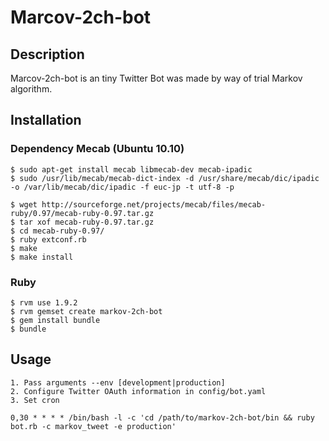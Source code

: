 Marcov-2ch-bot
=====================================

Description
-----------

Marcov-2ch-bot is an tiny Twitter Bot was made by way of trial Markov algorithm.

Installation
------------

### Dependency Mecab (Ubuntu 10.10)

    $ sudo apt-get install mecab libmecab-dev mecab-ipadic
    $ sudo /usr/lib/mecab/mecab-dict-index -d /usr/share/mecab/dic/ipadic -o /var/lib/mecab/dic/ipadic -f euc-jp -t utf-8 -p

    $ wget http://sourceforge.net/projects/mecab/files/mecab-ruby/0.97/mecab-ruby-0.97.tar.gz
    $ tar xof mecab-ruby-0.97.tar.gz 
    $ cd mecab-ruby-0.97/
    $ ruby extconf.rb 
    $ make
    $ make install

### Ruby

    $ rvm use 1.9.2
    $ rvm gemset create markov-2ch-bot
    $ gem install bundle
    $ bundle

Usage
------------

    1. Pass arguments --env [development|production]
    2. Configure Twitter OAuth information in config/bot.yaml
    3. Set cron 

    0,30 * * * * /bin/bash -l -c 'cd /path/to/markov-2ch-bot/bin && ruby bot.rb -c markov_tweet -e production'
